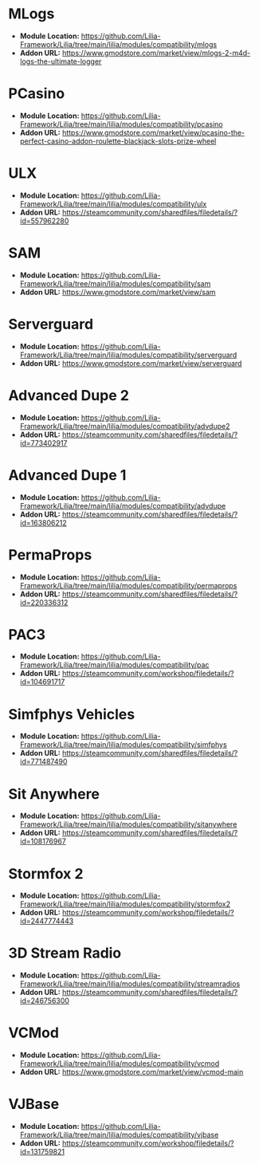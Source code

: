 #  MLogs

- **Module Location:** https://github.com/Lilia-Framework/Lilia/tree/main/lilia/modules/compatibility/mlogs
- **Addon URL:** https://www.gmodstore.com/market/view/mlogs-2-m4d-logs-the-ultimate-logger

# PCasino

- **Module Location:** https://github.com/Lilia-Framework/Lilia/tree/main/lilia/modules/compatibility/pcasino
- **Addon URL:** https://www.gmodstore.com/market/view/pcasino-the-perfect-casino-addon-roulette-blackjack-slots-prize-wheel

#  ULX

- **Module Location:** https://github.com/Lilia-Framework/Lilia/tree/main/lilia/modules/compatibility/ulx 
- **Addon URL:** https://steamcommunity.com/sharedfiles/filedetails/?id=557962280

#  SAM

- **Module Location:** https://github.com/Lilia-Framework/Lilia/tree/main/lilia/modules/compatibility/sam 
- **Addon URL:** https://www.gmodstore.com/market/view/sam

#  Serverguard

- **Module Location:** https://github.com/Lilia-Framework/Lilia/tree/main/lilia/modules/compatibility/serverguard 
- **Addon URL:** https://www.gmodstore.com/market/view/serverguard

#  Advanced Dupe 2

- **Module Location:** https://github.com/Lilia-Framework/Lilia/tree/main/lilia/modules/compatibility/advdupe2 
- **Addon URL:** https://steamcommunity.com/sharedfiles/filedetails/?id=773402917

#  Advanced Dupe 1

- **Module Location:** https://github.com/Lilia-Framework/Lilia/tree/main/lilia/modules/compatibility/advdupe
- **Addon URL:** https://steamcommunity.com/sharedfiles/filedetails/?id=163806212

#  PermaProps

- **Module Location:** https://github.com/Lilia-Framework/Lilia/tree/main/lilia/modules/compatibility/permaprops 
- **Addon URL:** https://steamcommunity.com/sharedfiles/filedetails/?id=220336312

#  PAC3

- **Module Location:** https://github.com/Lilia-Framework/Lilia/tree/main/lilia/modules/compatibility/pac 
- **Addon URL:** https://steamcommunity.com/workshop/filedetails/?id=104691717

#  Simfphys Vehicles

- **Module Location:** https://github.com/Lilia-Framework/Lilia/tree/main/lilia/modules/compatibility/simfphys 
- **Addon URL:** https://steamcommunity.com/sharedfiles/filedetails/?id=771487490

#  Sit Anywhere

- **Module Location:** https://github.com/Lilia-Framework/Lilia/tree/main/lilia/modules/compatibility/sitanywhere 
- **Addon URL:** https://steamcommunity.com/sharedfiles/filedetails/?id=108176967

#  Stormfox 2

- **Module Location:** https://github.com/Lilia-Framework/Lilia/tree/main/lilia/modules/compatibility/stormfox2 
- **Addon URL:** https://steamcommunity.com/workshop/filedetails/?id=2447774443

# 3D Stream Radio

- **Module Location:** https://github.com/Lilia-Framework/Lilia/tree/main/lilia/modules/compatibility/streamradios 
- **Addon URL:** https://steamcommunity.com/sharedfiles/filedetails/?id=246756300

#  VCMod

- **Module Location:** https://github.com/Lilia-Framework/Lilia/tree/main/lilia/modules/compatibility/vcmod 
- **Addon URL:** https://www.gmodstore.com/market/view/vcmod-main

#  VJBase

- **Module Location:** https://github.com/Lilia-Framework/Lilia/tree/main/lilia/modules/compatibility/vjbase 
- **Addon URL:** https://steamcommunity.com/workshop/filedetails/?id=131759821